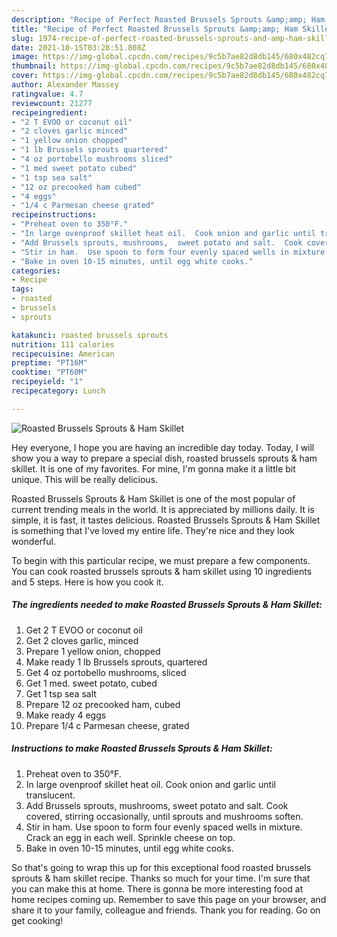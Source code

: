 ```yaml
---
description: "Recipe of Perfect Roasted Brussels Sprouts &amp;amp; Ham Skillet"
title: "Recipe of Perfect Roasted Brussels Sprouts &amp;amp; Ham Skillet"
slug: 1974-recipe-of-perfect-roasted-brussels-sprouts-and-amp-ham-skillet
date: 2021-10-15T03:28:51.808Z
image: https://img-global.cpcdn.com/recipes/9c5b7ae82d8db145/680x482cq70/roasted-brussels-sprouts-ham-skillet-recipe-main-photo.jpg
thumbnail: https://img-global.cpcdn.com/recipes/9c5b7ae82d8db145/680x482cq70/roasted-brussels-sprouts-ham-skillet-recipe-main-photo.jpg
cover: https://img-global.cpcdn.com/recipes/9c5b7ae82d8db145/680x482cq70/roasted-brussels-sprouts-ham-skillet-recipe-main-photo.jpg
author: Alexander Massey
ratingvalue: 4.7
reviewcount: 21277
recipeingredient:
- "2 T EVOO or coconut oil"
- "2 cloves garlic minced"
- "1 yellow onion chopped"
- "1 lb Brussels sprouts quartered"
- "4 oz portobello mushrooms sliced"
- "1 med sweet potato cubed"
- "1 tsp sea salt"
- "12 oz precooked ham cubed"
- "4 eggs"
- "1/4 c Parmesan cheese grated"
recipeinstructions:
- "Preheat oven to 350°F."
- "In large ovenproof skillet heat oil.  Cook onion and garlic until translucent."
- "Add Brussels sprouts, mushrooms,  sweet potato and salt.  Cook covered, stirring occasionally, until sprouts and mushrooms soften."
- "Stir in ham.  Use spoon to form four evenly spaced wells in mixture.  Crack an egg in each well.  Sprinkle cheese on top."
- "Bake in oven 10-15 minutes, until egg white cooks."
categories:
- Recipe
tags:
- roasted
- brussels
- sprouts

katakunci: roasted brussels sprouts 
nutrition: 111 calories
recipecuisine: American
preptime: "PT16M"
cooktime: "PT60M"
recipeyield: "1"
recipecategory: Lunch

---
```



![Roasted Brussels Sprouts &amp; Ham Skillet](https://img-global.cpcdn.com/recipes/9c5b7ae82d8db145/680x482cq70/roasted-brussels-sprouts-ham-skillet-recipe-main-photo.jpg)

Hey everyone, I hope you are having an incredible day today. Today, I will show you a way to prepare a special dish, roasted brussels sprouts &amp; ham skillet. It is one of my favorites. For mine, I'm gonna make it a little bit unique. This will be really delicious.

Roasted Brussels Sprouts &amp; Ham Skillet is one of the most popular of current trending meals in the world. It is appreciated by millions daily. It is simple, it is fast, it tastes delicious. Roasted Brussels Sprouts &amp; Ham Skillet is something that I've loved my entire life. They're nice and they look wonderful.




To begin with this particular recipe, we must prepare a few components. You can cook roasted brussels sprouts &amp; ham skillet using 10 ingredients and 5 steps. Here is how you cook it.

<!--inarticleads1-->

##### The ingredients needed to make Roasted Brussels Sprouts &amp; Ham Skillet:

1. Get 2 T EVOO or coconut oil
1. Get 2 cloves garlic, minced
1. Prepare 1 yellow onion, chopped
1. Make ready 1 lb Brussels sprouts, quartered
1. Get 4 oz portobello mushrooms, sliced
1. Get 1 med. sweet potato, cubed
1. Get 1 tsp sea salt
1. Prepare 12 oz precooked ham, cubed
1. Make ready 4 eggs
1. Prepare 1/4 c Parmesan cheese, grated




<!--inarticleads2-->

##### Instructions to make Roasted Brussels Sprouts &amp; Ham Skillet:

1. Preheat oven to 350°F.
1. In large ovenproof skillet heat oil.  Cook onion and garlic until translucent.
1. Add Brussels sprouts, mushrooms,  sweet potato and salt.  Cook covered, stirring occasionally, until sprouts and mushrooms soften.
1. Stir in ham.  Use spoon to form four evenly spaced wells in mixture.  Crack an egg in each well.  Sprinkle cheese on top.
1. Bake in oven 10-15 minutes, until egg white cooks.




So that's going to wrap this up for this exceptional food roasted brussels sprouts &amp; ham skillet recipe. Thanks so much for your time. I'm sure that you can make this at home. There is gonna be more interesting food at home recipes coming up. Remember to save this page on your browser, and share it to your family, colleague and friends. Thank you for reading. Go on get cooking!
